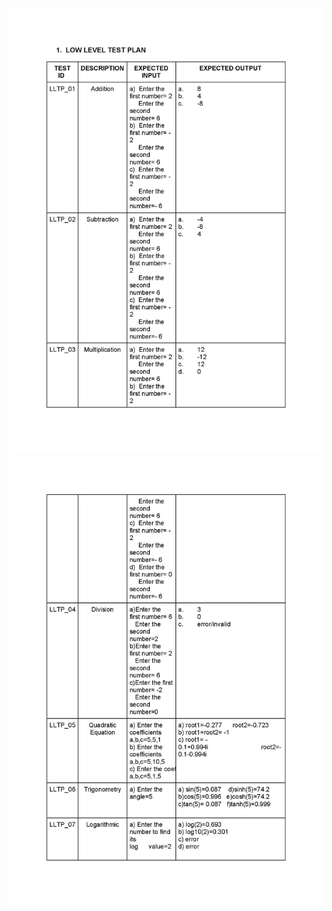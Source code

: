 ![alt text](https://github.com/99003572/Arya-Calculator/blob/main/4.%20Test_Plan/Low%20Level%20Test%20Plan/Low%20Level%20Test%20Plan_00001.jpg)
![alt text](https://github.com/99003572/Arya-Calculator/blob/main/4.%20Test_Plan/Low%20Level%20Test%20Plan/Low%20Level%20Test%20Plan_00002.jpg)
